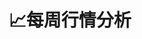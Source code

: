 ---
title: "📈每周行情分析"
description: "欢迎来到我们的频道，我们主要关注比特币和以太坊的行情分析及预测。我们的专家团队定期发布最新的 BTCUSD和ETHUSD 行情分析和市场趋势预测，助您更好地了解数字货币市场。我们的行情分析涵盖多个方面，包括技术分析、基本面分析、市场情绪分析等，帮助您把握每个交易机会。此外，我们还会分享一些有关加密货币的新闻、资讯、投资技巧等方面的内容。加入我们，一起探索数字货币的未来！"
hidemeta: true 
---